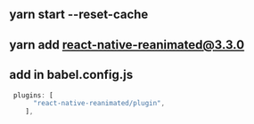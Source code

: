 ## yarn start --reset-cache

## yarn add react-native-reanimated@3.3.0

## add in babel.config.js

``` js
 plugins: [
      "react-native-reanimated/plugin",
    ],
```